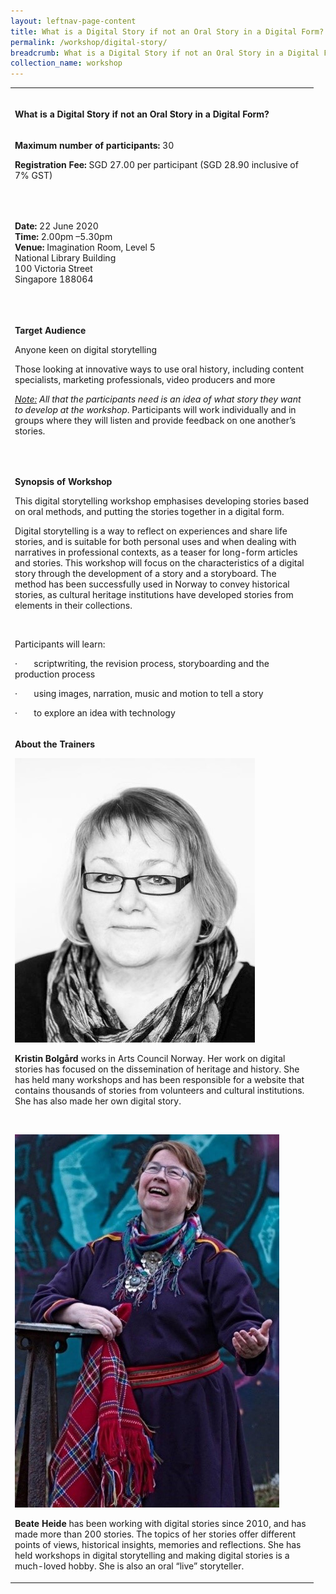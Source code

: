 ```yaml
---
layout: leftnav-page-content
title: What is a Digital Story if not an Oral Story in a Digital Form?
permalink: /workshop/digital-story/
breadcrumb: What is a Digital Story if not an Oral Story in a Digital Form?
collection_name: workshop
---
```

<table>
<tbody>
<tr>
<td width="471"><br />
<p><strong>What is a Digital Story if not an Oral Story in a Digital Form?</strong></p>
</td>
</tr>
<tr>
<td width="471">
<p><strong>Maximum number of participants: </strong>30</p>
<p><strong>Registration Fee: </strong>SGD 27.00 per participant (SGD 28.90 inclusive of 7% GST)</p>
<p>&nbsp;</p>
</td>
</tr>
<tr>
<td width="471">
<p><strong>Date: </strong>22 June 2020
<br><strong>Time: </strong>2.00pm &ndash;5.30pm
<br><strong>Venue: </strong>Imagination Room, Level 5
<br>National Library Building
<br>100 Victoria Street
<br>Singapore 188064</p>
<p><strong>&nbsp;</strong></p>
</td>
</tr>
<tr>
<td width="471">
<p><strong>Target Audience</strong></p>
<p>Anyone keen on digital storytelling</p>
<p>Those looking at innovative ways to use oral history, including content specialists, marketing professionals, video producers and more</p>
<p><em><u>Note:</u></em><em> All that the participants need is an idea of what story they want to develop at the workshop</em>. Participants will work individually and in groups where they will listen and provide feedback on one another&rsquo;s stories.</p>
<p><em>&nbsp;</em></p>
</td>
</tr>
<tr>
<td width="471">
<p><strong>Synopsis of Workshop</strong></p>
<p>This digital storytelling workshop emphasises developing stories based on oral methods, and putting the stories together in a digital form.</p>
<p>Digital storytelling is a way to reflect on experiences and share life stories, and is suitable for both personal uses and when dealing with narratives in professional contexts, as a teaser for long-form articles and stories. This workshop will focus on the characteristics of a digital story through the development of a story and a storyboard. The method has been successfully used in Norway to convey historical stories, as cultural heritage institutions have developed stories from elements in their collections.</p>
<p>&nbsp;</p>
<p>Participants will learn:</p>
<p>&middot;&nbsp;&nbsp;&nbsp;&nbsp;&nbsp;&nbsp; scriptwriting, the revision process, storyboarding and the production process</p>
<p>&middot;&nbsp;&nbsp;&nbsp;&nbsp;&nbsp;&nbsp; using images, narration, music and motion to tell a story</p>
<p>&middot;&nbsp;&nbsp;&nbsp;&nbsp;&nbsp;&nbsp; to explore an idea with technology</p>
</td>
</tr>
<tr>
<td width="471">
<p><strong>About the Trainers</strong></p>
<img src="/images/kristin.jpg" alt="Kristin Bolgård" style="width:384px;" />
<p><strong>Kristin Bolg&aring;rd</strong> works in Arts Council Norway. Her work on digital stories has focused on the dissemination of heritage and history. She has held many workshops and has been responsible for a website that contains thousands of stories from volunteers and cultural institutions. She has also made her own digital story.</p>
<p>&nbsp;</p>
<img src="/images/beate.jpg" alt="Beate Heide" style="width:423px;" />
<p><strong>Beate Heide</strong> has been working with digital stories since 2010, and has made more than 200 stories. The topics of her stories offer different points of views, historical insights, memories and reflections. She has held workshops in digital storytelling and making digital stories is a much-loved hobby. She is also an oral &ldquo;live&rdquo; storyteller.</p>
</td>
</tr>
</tbody>
</table>






